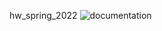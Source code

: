 hw_spring_2022
![documentation](https://github.com/coloradointroai/hw_spring_2022/workflows/documentation/badge.svg)
